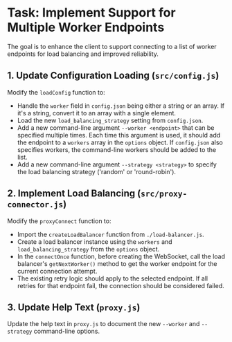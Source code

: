 # Task: Implement Support for Multiple Worker Endpoints

The goal is to enhance the client to support connecting to a list of worker endpoints for load balancing and improved reliability.

## 1. Update Configuration Loading (`src/config.js`)

Modify the `loadConfig` function to:
- Handle the `worker` field in `config.json` being either a string or an array. If it's a string, convert it to an array with a single element.
- Load the new `load_balancing_strategy` setting from `config.json`.
- Add a new command-line argument `--worker <endpoint>` that can be specified multiple times. Each time this argument is used, it should add the endpoint to a `workers` array in the `options` object. If `config.json` also specifies workers, the command-line workers should be added to the list.
- Add a new command-line argument `--strategy <strategy>` to specify the load balancing strategy ('random' or 'round-robin').

## 2. Implement Load Balancing (`src/proxy-connector.js`)

Modify the `proxyConnect` function to:
- Import the `createLoadBalancer` function from `./load-balancer.js`.
- Create a load balancer instance using the `workers` and `load_balancing_strategy` from the `options` object.
- In the `connectOnce` function, before creating the WebSocket, call the load balancer's `getNextWorker()` method to get the worker endpoint for the current connection attempt.
- The existing retry logic should apply to the selected endpoint. If all retries for that endpoint fail, the connection should be considered failed.

## 3. Update Help Text (`proxy.js`)

Update the help text in `proxy.js` to document the new `--worker` and `--strategy` command-line options.